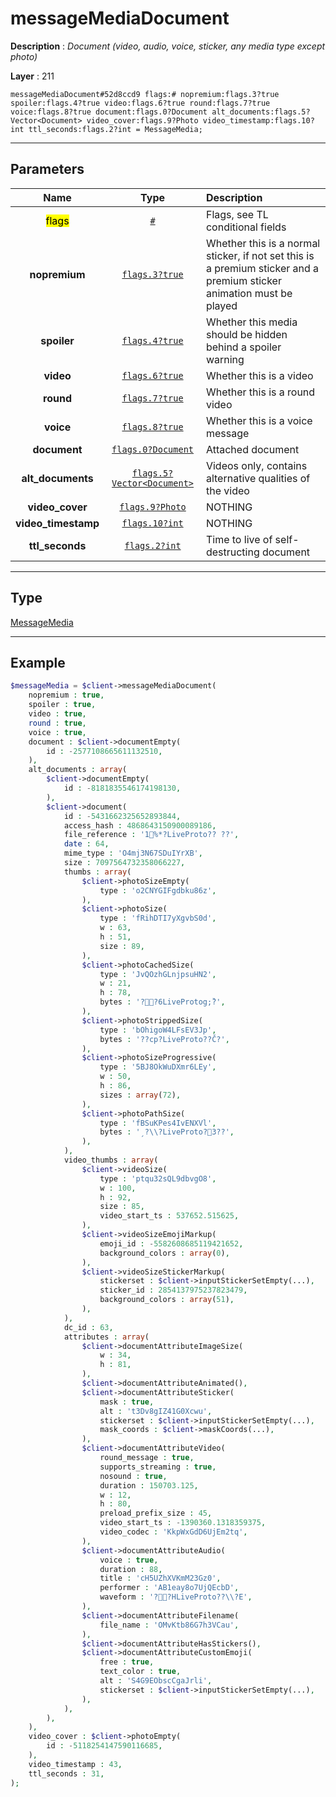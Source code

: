 # messageMediaDocument

**Description** : *Document (video, audio, voice, sticker, any media type except photo)*

**Layer** : 211

```tl
messageMediaDocument#52d8ccd9 flags:# nopremium:flags.3?true spoiler:flags.4?true video:flags.6?true round:flags.7?true voice:flags.8?true document:flags.0?Document alt_documents:flags.5?Vector<Document> video_cover:flags.9?Photo video_timestamp:flags.10?int ttl_seconds:flags.2?int = MessageMedia;
```

---

## Parameters

| Name | Type | Description |
| :---: | :---: | :--- |
| <mark>flags</mark> | [`#`](type/#) | Flags, see TL conditional fields |
| **nopremium** | [`flags.3?true`](type/true) | Whether this is a normal sticker, if not set this is a premium sticker and a premium sticker animation must be played |
| **spoiler** | [`flags.4?true`](type/true) | Whether this media should be hidden behind a spoiler warning |
| **video** | [`flags.6?true`](type/true) | Whether this is a video |
| **round** | [`flags.7?true`](type/true) | Whether this is a round video |
| **voice** | [`flags.8?true`](type/true) | Whether this is a voice message |
| **document** | [`flags.0?Document`](type/Document) | Attached document |
| **alt_documents** | [`flags.5?Vector<Document>`](type/Document) | Videos only, contains alternative qualities of the video |
| **video_cover** | [`flags.9?Photo`](type/Photo) | NOTHING |
| **video_timestamp** | [`flags.10?int`](type/int) | NOTHING |
| **ttl_seconds** | [`flags.2?int`](type/int) | Time to live of self-destructing document |

---

## Type

[MessageMedia](type/MessageMedia)

---

## Example

```php
$messageMedia = $client->messageMediaDocument(
	nopremium : true,
	spoiler : true,
	video : true,
	round : true,
	voice : true,
	document : $client->documentEmpty(
		id : -2577108665611132510,
	),
	alt_documents : array(
		$client->documentEmpty(
			id : -8181835546174198130,
		),
		$client->document(
			id : -5431662325652893844,
			access_hash : 4868643150900089186,
			file_reference : '1%*?LiveProto?? ??',
			date : 64,
			mime_type : 'O4mj3N67SDuIYrXB',
			size : 7097564732358066227,
			thumbs : array(
				$client->photoSizeEmpty(
					type : 'o2CNYGIFgdbku86z',
				),
				$client->photoSize(
					type : 'fRihDTI7yXgvbS0d',
					w : 63,
					h : 51,
					size : 89,
				),
				$client->photoCachedSize(
					type : 'JvQOzhGLnjpsuHN2',
					w : 21,
					h : 78,
					bytes : '??6LiveProtog;̏?',
				),
				$client->photoStrippedSize(
					type : 'bOhigoW4LFsEV3Jp',
					bytes : '??cp?LiveProto??Č?',
				),
				$client->photoSizeProgressive(
					type : '5BJ8OkWuDXmr6LEy',
					w : 50,
					h : 86,
					sizes : array(72),
				),
				$client->photoPathSize(
					type : 'fBSuKPes4IvENXVl',
					bytes : 'ˏ?\\?LiveProto?3??',
				),
			),
			video_thumbs : array(
				$client->videoSize(
					type : 'ptqu32sQL9dbvgO8',
					w : 100,
					h : 92,
					size : 85,
					video_start_ts : 537652.515625,
				),
				$client->videoSizeEmojiMarkup(
					emoji_id : -5582608685119421652,
					background_colors : array(0),
				),
				$client->videoSizeStickerMarkup(
					stickerset : $client->inputStickerSetEmpty(...),
					sticker_id : 2854137975237823479,
					background_colors : array(51),
				),
			),
			dc_id : 63,
			attributes : array(
				$client->documentAttributeImageSize(
					w : 34,
					h : 81,
				),
				$client->documentAttributeAnimated(),
				$client->documentAttributeSticker(
					mask : true,
					alt : 't3Dv8gIZ41G0Xcwu',
					stickerset : $client->inputStickerSetEmpty(...),
					mask_coords : $client->maskCoords(...),
				),
				$client->documentAttributeVideo(
					round_message : true,
					supports_streaming : true,
					nosound : true,
					duration : 150703.125,
					w : 12,
					h : 80,
					preload_prefix_size : 45,
					video_start_ts : -1390360.1318359375,
					video_codec : 'KkpWxGdD6UjEm2tq',
				),
				$client->documentAttributeAudio(
					voice : true,
					duration : 88,
					title : 'cH5UZhXVKmM23Gz0',
					performer : 'AB1eay8o7UjQEcbD',
					waveform : '??HLiveProto??\\?E',
				),
				$client->documentAttributeFilename(
					file_name : 'OMvKtb86G7h3VCau',
				),
				$client->documentAttributeHasStickers(),
				$client->documentAttributeCustomEmoji(
					free : true,
					text_color : true,
					alt : 'S4G9EObscCgaJrli',
					stickerset : $client->inputStickerSetEmpty(...),
				),
			),
		),
	),
	video_cover : $client->photoEmpty(
		id : -5118254147590116685,
	),
	video_timestamp : 43,
	ttl_seconds : 31,
);
```